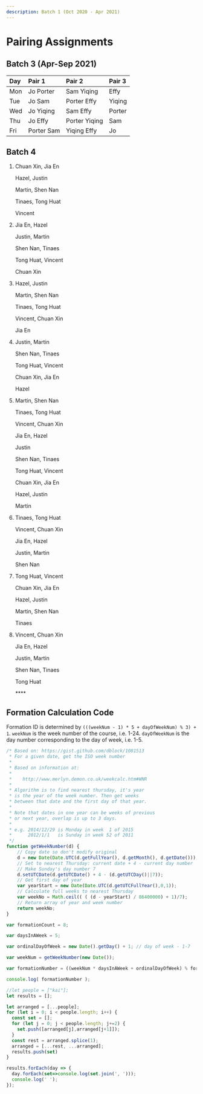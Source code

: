 ```yaml
---
description: Batch 1 (Oct 2020 - Apr 2021)
---
```


# Pairing Assignments

## Batch 3 \(Apr-Sep 2021\)

| Day | Pair 1 | Pair 2 | Pair 3 |
| :--- | :--- | :--- | :--- |
| Mon | Jo Porter | Sam Yiqing | Effy |
| Tue | Jo Sam | Porter Effy | Yiqing |
| Wed | Jo Yiqing | Sam Effy | Porter |
| Thu | Jo Effy | Porter Yiqing | Sam |
| Fri | Porter Sam | Yiqing Effy | Jo |

## Batch 4

1. Chuan Xin, Jia En

   Hazel, Justin

   Martin, Shen Nan

   Tinaes, Tong Huat

   Vincent

2. Jia En, Hazel

   Justin, Martin

   Shen Nan, Tinaes

   Tong Huat, Vincent

   Chuan Xin

3. Hazel, Justin

   Martin, Shen Nan

   Tinaes, Tong Huat

   Vincent, Chuan Xin

   Jia En

4. Justin, Martin

   Shen Nan, Tinaes

   Tong Huat, Vincent

   Chuan Xin, Jia En

   Hazel

5. Martin, Shen Nan

   Tinaes, Tong Huat

   Vincent, Chuan Xin

   Jia En, Hazel

   Justin

   Shen Nan, Tinaes

   Tong Huat, Vincent

   Chuan Xin, Jia En

   Hazel, Justin

   Martin

6. Tinaes, Tong Huat

   Vincent, Chuan Xin

   Jia En, Hazel

   Justin, Martin

   Shen Nan

7. Tong Huat, Vincent

   Chuan Xin, Jia En

   Hazel, Justin

   Martin, Shen Nan

   Tinaes

8. Vincent, Chuan Xin

   Jia En, Hazel

   Justin, Martin

   Shen Nan, Tinaes

   Tong Huat

   \*\*\*\*

## Formation Calculation Code

Formation ID is determined by `(((weekNum - 1) * 5 + dayOfWeekNum) % 3) + 1`. `weekNum` is the week number of the course, i.e. 1-24. `dayOfWeekNum` is the day number corresponding to the day of week, i.e. 1-5.

```javascript
/* Based on: https://gist.github.com/dblock/1081513
 * For a given date, get the ISO week number
 *
 * Based on information at:
 *
 *    http://www.merlyn.demon.co.uk/weekcalc.htm#WNR
 *
 * Algorithm is to find nearest thursday, it's year
 * is the year of the week number. Then get weeks
 * between that date and the first day of that year.
 *
 * Note that dates in one year can be weeks of previous
 * or next year, overlap is up to 3 days.
 *
 * e.g. 2014/12/29 is Monday in week  1 of 2015
 *      2012/1/1   is Sunday in week 52 of 2011
 */
function getWeekNumber(d) {
    // Copy date so don't modify original
    d = new Date(Date.UTC(d.getFullYear(), d.getMonth(), d.getDate()));
    // Set to nearest Thursday: current date + 4 - current day number
    // Make Sunday's day number 7
    d.setUTCDate(d.getUTCDate() + 4 - (d.getUTCDay()||7));
    // Get first day of year
    var yearStart = new Date(Date.UTC(d.getUTCFullYear(),0,1));
    // Calculate full weeks to nearest Thursday
    var weekNo = Math.ceil(( ( (d - yearStart) / 86400000) + 1)/7);
    // Return array of year and week number
    return weekNo;
}

var formationCount = 8;

var daysInAWeek = 5; 

var ordinalDayOfWeek = new Date().getDay() + 1; // day of week - 1-7

var weekNum = getWeekNumber(new Date());

var formationNumber = ((weekNum * daysInAWeek + ordinalDayOfWeek) % formationCount);

console.log( formationNumber );
```

```javascript
//let people = ["kai"];
let results = [];

let arranged = [...people]; 
for (let i = 0; i < people.length; i++) {
  const set = [];
  for (let j = 0; j < people.length; j+=2) {
    set.push([arranged[j],arranged[j+1]]);
  }
  const rest = arranged.splice(1);
  arranged = [...rest, ...arranged];
  results.push(set)
}

results.forEach(day => {
  day.forEach(set=>console.log(set.join(', ')));
  console.log(' ');
});
```

